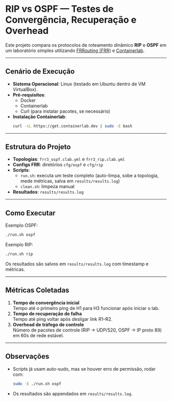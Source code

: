 # RIP vs OSPF — Testes de Convergência, Recuperação e Overhead

Este projeto compara os protocolos de roteamento dinâmico **RIP** e **OSPF** em um laboratório simples utilizando [FRRouting (FRR)](https://frrouting.org/) e [Containerlab](https://containerlab.dev/).

---

## Cenário de Execução
- **Sistema Operacional**: Linux (testado em Ubuntu dentro de VM VirtualBox).
- **Pré-requisitos**:
  - Docker
  - Containerlab
  - Curl (para instalar pacotes, se necessário)
- **Instalação Containerlab**:
  ```bash
  curl -sL https://get.containerlab.dev | sudo -E bash
  ```

---

## Estrutura do Projeto
- **Topologias**: `frr3_ospf.clab.yml` e `frr3_rip.clab.yml`
- **Configs FRR**: diretórios `cfg/ospf` e `cfg/rip`
- **Scripts**:
  - `run.sh`: executa um teste completo (auto-limpa, sobe a topologia, mede métricas, salva em `results/results.log`)
  - `clean.sh`: limpeza manual
- **Resultados**: `results/results.log`

---

## Como Executar
Exemplo OSPF:
```bash
./run.sh ospf
```

Exemplo RIP:
```bash
./run.sh rip
```

Os resultados são salvos em `results/results.log` com timestamp e métricas.

---

## Métricas Coletadas
1. **Tempo de convergência inicial**  
   Tempo até o primeiro ping de H1 para H3 funcionar após iniciar o lab.
2. **Tempo de recuperação de falha**  
   Tempo até ping voltar após desligar link R1–R2.
3. **Overhead de tráfego de controle**  
   Número de pacotes de controle (RIP → UDP/520, OSPF → IP proto 89) em 60s de rede estável.

---

## Observações
- Scripts já usam auto-sudo, mas se houver erro de permissão, rodar com:
  ```bash
  sudo -E ./run.sh ospf
  ```
- Os resultados são appendados em `results/results.log`.
